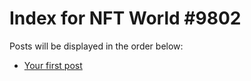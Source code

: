 # Index for NFT World #9802
Posts will be displayed in the order below:

- [Your first post](./001-first.md)

